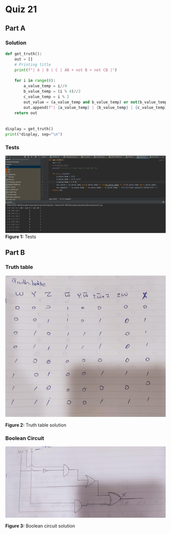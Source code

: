 # Quiz 21

## Part A
### Solution
```.py
def get_truth():
    out = []
    # Printing title
    print(f"| A | B | C | AB + not B + not CB |")

    for i in range(8):
        a_value_temp = i//4
        b_value_temp = (i % 4)//2
        c_value_temp = i % 2
        out_value = (a_value_temp and b_value_temp) or not(b_value_temp) or not(b_value_temp and c_value_temp)
        out.append(f"| {a_value_temp} | {b_value_temp} | {c_value_temp} | {(str(int(out_value))).center(20)}|")
    return out


display = get_truth()
print(*display, sep="\n")
```

### Tests
![](https://github.com/thumulakaru/Unit-2--repo/blob/main/Quizzes/Quiz_021_Tests.png)
**Figure 1:** Tests

## Part B
### Truth table
![](https://github.com/thumulakaru/Unit-2--repo/blob/main/Quizzes/Quiz_021_Truth_Table.jpg)

**Figure 2:** Truth table solution

### Boolean Circuit
![](https://github.com/thumulakaru/Unit-2--repo/blob/main/Quizzes/Quiz_021_Boolean_Circuit.jpg)

**Figure 3:** Boolean circuit solution
